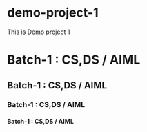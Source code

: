 # demo-project-1
This is Demo project 1
<h1>Batch-1 : CS,DS / AIML</h1>
<h2>Batch-1 : CS,DS / AIML</h2>
<h3>Batch-1 : CS,DS / AIML</h3>
<h4>Batch-1 : CS,DS / AIML</h4>
